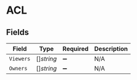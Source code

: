 # ACL


## Fields

| Field              | Type               | Required           | Description        |
| ------------------ | ------------------ | ------------------ | ------------------ |
| `Viewers`          | []*string*         | :heavy_minus_sign: | N/A                |
| `Owners`           | []*string*         | :heavy_minus_sign: | N/A                |